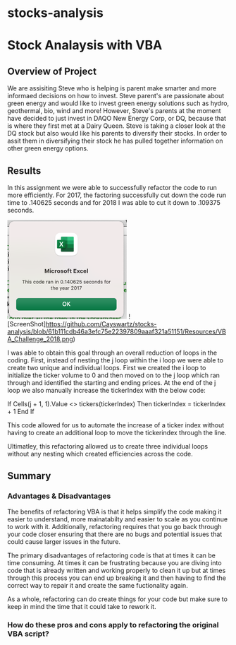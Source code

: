 # stocks-analysis


# Stock Analaysis with VBA

## Overview of Project
We are assisiting Steve who is helping is parent make smarter and more informaed decisions on how to invest. Steve parent's are passionate about green energy and would like to invest green energy solutions such as hydro, geothermal, bio, wind and more! However, Steve's parents at the moment have decided to just invest in DAQO New Energy Corp, or DQ, because that is where they first met at a Dairy Queen. Steve is taking a closer look at the DQ stock but also would like his parents to diversify their stocks. In order to assit them in diversifying their stock he has pulled together information on other green energy options. 

## Results
In this assignment we were able to successfully refactor the code to run more efficiently. For 2017, the factoring successfully cut down the code run time to .140625 seconds and for 2018 I was able to cut it down to .109375 seconds.

![ScreenShot](https://github.com/Cayswartz/stocks-analysis/blob/61b111cdb46a3efc75e22397809aaaf321a51151/Resources/VBA_Challenge_2017.png)
![ScreenShot]https://github.com/Cayswartz/stocks-analysis/blob/61b111cdb46a3efc75e22397809aaaf321a51151/Resources/VBA_Challenge_2018.png)

I was able to obtain this goal through an overall reduction of loops in the coding. First, instead of nesting the j loop within the i loop we were able to create two unique and individual loops. First we created the i loop to initialize the ticker volume to 0 and then moved on to the j loop which ran through and identified the starting and ending prices. At the end of the j loop we also manually increase the tickerIndex with the below code: 

 If Cells(j + 1, 1).Value <> tickers(tickerIndex) Then
tickerIndex = tickerIndex + 1
End If

This code allowed for us to automate the increase of a ticker index without having to create an additional loop to move the tickerindex through the line. 

Ultimatley, this refactoring allowed us to create three individual loops without any nesting which created efficiencies across the code. 
            
            

## Summary 

### Advantages & Disadvantages
The benefits of refactoring VBA is that it helps simplify the code making it easier to understand, more mainatabilty and easier to scale as you continue to work with it. Additionally, refactoring requires that you go back through your code closer ensuring that there are no bugs and potential issues that could cause larger issues in the future.

The primary disadvantages of refactoring code is that at times it can be time consuming. At times it can be frustrating because you are diving into code that is already written and working properly to clean it up but at times through this process you can end up breaking it and then having to find the correct way to repair it and create the same fuctionality again. 

As a whole, refactoring can do create things for your code but make sure to keep in mind the time that it could take to rework it. 

### How do these pros and cons apply to refactoring the original VBA script?
